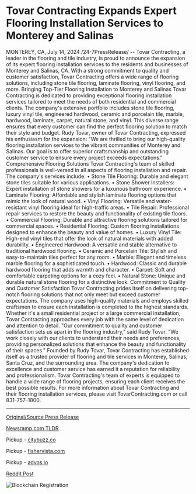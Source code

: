 # Tovar Contracting Expands Expert Flooring Installation Services to Monterey and Salinas

MONTEREY, CA, July 14, 2024 /24-7PressRelease/ -- Tovar Contracting, a leader in the flooring and tile industry, is proud to announce the expansion of its expert flooring installation services to the residents and businesses of Monterey and Salinas, CA. With a strong commitment to quality and customer satisfaction, Tovar Contracting offers a wide range of flooring solutions, including stone tile flooring, laminate flooring, vinyl flooring, and more.  Bringing Top-Tier Flooring Installation to Monterey and Salinas  Tovar Contracting is dedicated to providing exceptional flooring installation services tailored to meet the needs of both residential and commercial clients. The company's extensive portfolio includes stone tile flooring, luxury vinyl tile, engineered hardwood, ceramic and porcelain tile, marble, hardwood, laminate, carpet, natural stone, and vinyl. This diverse range ensures that every customer can find the perfect flooring solution to match their style and budget.  Rudy Tovar, owner of Tovar Contracting, expressed his enthusiasm for the expansion: "We are thrilled to bring our high-quality flooring installation services to the vibrant communities of Monterey and Salinas. Our goal is to offer superior craftsmanship and outstanding customer service to ensure every project exceeds expectations."  Comprehensive Flooring Solutions  Tovar Contracting's team of skilled professionals is well-versed in all aspects of flooring installation and repair.   The company's services include:  • Stone Tile Flooring: Durable and elegant stone tiles suitable for various applications. • Stone Shower Installers: Expert installation of stone showers for a luxurious bathroom experience. • Laminate Flooring: Affordable and stylish laminate flooring options that mimic the look of natural wood. • Vinyl Flooring: Versatile and water-resistant vinyl flooring ideal for high-traffic areas. • Tile Repair: Professional repair services to restore the beauty and functionality of existing tile floors. • Commercial Flooring: Durable and attractive flooring solutions tailored for commercial spaces. • Residential Flooring: Custom flooring installations designed to enhance the beauty and value of homes. • Luxury Vinyl Tile: High-end vinyl tiles that offer the look of natural materials with added durability. • Engineered Hardwood: A versatile and stable alternative to traditional hardwood flooring. • Ceramic and Porcelain Tile: Stylish and easy-to-maintain tiles perfect for any room. • Marble: Elegant and timeless marble flooring for a sophisticated touch. • Hardwood: Classic and durable hardwood flooring that adds warmth and character. • Carpet: Soft and comfortable carpeting options for a cozy feel. • Natural Stone: Unique and durable natural stone flooring for a distinctive look.  Commitment to Quality and Customer Satisfaction  Tovar Contracting prides itself on delivering top-notch flooring solutions that not only meet but exceed customer expectations. The company uses high-quality materials and employs skilled craftsmen to ensure each installation is completed to the highest standards. Whether it's a small residential project or a large commercial installation, Tovar Contracting approaches every job with the same level of dedication and attention to detail.  "Our commitment to quality and customer satisfaction sets us apart in the flooring industry," said Rudy Tovar. "We work closely with our clients to understand their needs and preferences, providing personalized solutions that enhance the beauty and functionality of their spaces."  Founded by Rudy Tovar, Tovar Contracting has established itself as a trusted provider of flooring and tile services in Monterey, Salinas, Santa Cruz, and the surrounding area. The company's dedication to excellence and customer service has earned it a reputation for reliability and professionalism. Tovar Contracting's team of experts is equipped to handle a wide range of flooring projects, ensuring each client receives the best possible results.  For more information about Tovar Contracting and their flooring installation services, please visit TovarContracting.com or call 831-757-1800. 

---

[Original/Source Press Release](https://www.24-7pressrelease.com/press-release/512497/tovar-contracting-expands-expert-flooring-installation-services-to-monterey-and-salinas)
                    

[Newsramp.com TLDR](https://newsramp.com/curated-news/tovar-contracting-expands-expert-flooring-installation-services-in-monterey-and-salinas/7153ae0c8dd154da5100704025373a40) 


Pickup - [citybuzz.co](https://citybuzz.co/2024/07/14/tovar-contracting-expands-flooring-services-to-monterey-and-salinas)

Pickup - [fishervista.com](https://fishervista.com/en/tovar-contracting-expands-flooring-installation-services-to-monterey-and-salinas/20244938)

Pickup - [advos.io](https://advos.io/en/tovar-contracting-expands-flooring-services-to-monterey-and-salinas/20244938)
 



[Reddit Post](https://www.reddit.com/r/Lifestyle_Culture/comments/1e2w5ar/tovar_contracting_expands_expert_flooring/) 



![Blockchain Registration](https://cdn.newsramp.app/24-7PressRelease/qrcode/247/14/dave__k3.webp)